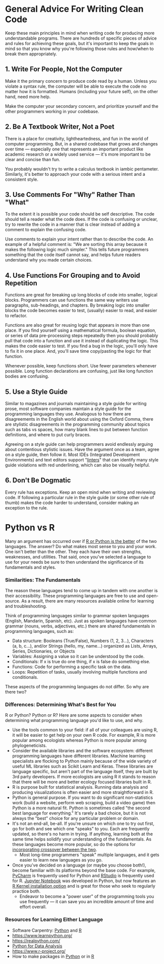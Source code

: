 # General Advice For Writing Clean Code

Keep these main principles in mind when writing code for producing more understandable programs. There are hundreds of specific pieces of advice and rules for achieving these goals, but it's important to keep the goals in mind so that you know why you're following those rules and how/when to break them appropriately.

## 1. Write For People, Not the Computer

Make it the primary concern to produce code read by a human. Unless you violate a syntax rule, the computer will be able to execute the code no matter how it is formatted. Humans (including your future self), on the other hand, need more help.

Make the computer your secondary concern, and prioritize yourself and the other programmers working in your codebase.

## 2. Be A Textbook Writer, Not a Poet

There is a place for creativity, lightheartedness, and fun in the world of computer programming. But, in a shared codebase that grows and changes over time — especially one that represents an important product like academic research or a widely used service — it's more important to be clear and concise than fun. 

You probably wouldn't try to write a calculus textbook in iambic pentameter. Similarly, it's better to approach your code with a serious intent and a consistent style. 

## 3. Use Comments For "Why" Rather Than "What"

To the extent it is possible your code should be self descriptive. The code should tell a reader what the code does. If the code is confusing or unclear, try to rewrite the code in a manner that is clear instead of adding a comment to explain the confusing code.

Use comments to explain your intent rather than to describe the code. An example of a helpful comment is: "We are sorting this array because it makes the following logic much simpler." This tells future programmers something that the code itself cannot say, and helps future readers understand why you made certain choices.

## 4. Use Functions For Grouping and to Avoid Repetition

Functions are great for breaking up long blocks of code into smaller, logical blocks. Programmers can use functions the same way writers use paragraphs, sub-headings, and chapters. By breaking logic into smaller blocks the code becomes easier to test, (usually) easier to read, and easier to refactor. 

Functions are also great for reusing logic that appears in more than one place. If you find yourself using a mathematical formula, boolean equation, or series of data pre-processing steps repeatedly then you should probably pull that code into a function and use it instead of duplicating the logic. This makes the code easier to test. If you find a bug in the logic, you'll only have to fix it in one place. And, you'll save time copy/pasting the logic for that function.

Whenever possible, keep functions short. Use fewer parameters whenever possible. Long function declarations are confusing, just like long function bodies are confusing.

## 5. Use a Style Guide

Similar to magazines and journals maintaining a style guide for writing prose, most software companies maintain a style guide for the programming languages they use. Analogous to how there are disagreements in the English world about using the Oxford Comma, there are stylistic disagreements in the programming community about topics such as tabs vs spaces, how many blank lines to put between function definitions, and where to put curly braces.

Agreeing on a style guide can help programmers avoid endlessly arguing about contentious stylistic issues. Have the argument once as a team, agree on a style guide, then follow it. Most IDEs (Integrated Development Environments) and text editors support "[linters](https://en.wikipedia.org/wiki/Lint_(software))" that can identify many style guide violations with red underlining, which can also be visually helpful.

## 6. Don't Be Dogmatic

Every rule has exceptions. Keep an open mind when writing and reviewing code. If following a particular rule in the style guide (or some other rule of thumb) makes the code harder to understand, consider making an exception to the rule. 

# Python vs R 

Many an argument has occurred over if [R or Python is the better](https://www.guru99.com/r-vs-python.html) of the two languages. The answer? Do what makes most sense to you and your work. One isn't better than the other. They each have their own strengths, weaknesses, and utilities. That said, once you've selected a language to use for your needs be sure to then understand the significance of its fundamentals and styles.

### Similarities: The Fundamentals

The reason these languages tend to come up in tandem with one another is their accessibility. These programming languages are free to use and open-source. As a result, there are many resources available online for learning and troubleshooting.

Think of programming languages similar to grammar spoken languages (English, Mandarin, Spanish, etc). Just as spoken languages have common grammar (nouns, verbs, adjectives, etc.) there are shared fundamentals in programming languages, such as:  

- Data structure: Booleans (True/False), Numbers (1, 2, 3...), Characters (a, b, c...), and/or Strings (hello, my, name...) organized as Lists, Arrays, Series, Dictionaries, or Objects
- Variables: Assigning a value so it can be understood by the code.
- Conditionals: If x is true do one thing, if x is false do something else.
- Functions: Code for performing a specific task on the data.
- Loops: Repetition of tasks, usually involving multiple functions and conditionals.

These aspects of the programming languages do not differ. So why are there two?

### Differences: Determining What's Best for You

R or Python? Python or R? Here are some aspects to consider when determining what programming language you'd like to use, and why.

- Use the tools common to your field: if all of your colleagues are using R, it will be easier to get help on your own R code. For example, R is more popular among ecologists whereas Python is more popular among phylogeneticists.
- Consider the available libraries and the software ecosystem: different programming languages have different libraries. Machine learning specialists are flocking to Python mainly because of the wide variety of useful ML libraries such as Scikit Learn and Keras. These libraries are language specific, but aren't part of the language itself, they are built by 3rd party developers. If more ecologists are using R it stands to reason that there will be more and better ecology focused libraries built in R.
- R is purpose built for statistical analysis. Running data analysis and producing visualizations is often easier and more straightforward in R. 
- Python is general purpose. If you want to do significant non-statistics work (build a website, perform web scraping, build a video game) then Python is a more natural fit. Python is sometimes called "the second best language for everything." It's rarely a bad choice, but it is not always the "best" choice for any particular problem or domain. 
- It's not an end-all, be-all. If you're unsure on which one to try out first, go for both and see which one "speaks" to you. Each are frequently updated, so there's no harm in trying. If anything, learning both at the same time helps solidify your understanding of the fundamentals. As these languages become more popular, so do the options for [incorporating crossover between the two](https://www.datacamp.com/community/tutorials/using-both-python-r). 
  - Most long-time programmers "speak" multiple languages, and it gets easier to learn new languages as you go.
- Once you've decided on a language (or maybe you choose both!), become familiar with its platforms beyond the base code. For example, [PyCharm](https://www.jetbrains.com/pycharm/) is frequently used for Python and [RStudio](https://rstudio.com/) is frequently used for R. [Jupyter Notebook](https://jupyter.org/) was developed in Python, but now features an [R Kernel installation option](https://github.com/SuLab/Applied-Bioinformatics/blob/Fall-2020/Configuration.md) and is great for those who seek to regularly practice both. 
  - Endeavor to become a "power user" of the programming tools you use frequently — it can save you an incredible amount of time and effort overall. 

### Resources for Learning Either Language
- Software Carpentry: [Python](https://swcarpentry.github.io/python-novice-inflammation/) and [R](https://swcarpentry.github.io/r-novice-gapminder/) 
- https://www.learnpython.org/
- https://realpython.com/ 
- [Python for Data Analysis](https://www.youtube.com/watch?v=RJsnqpnqkLU&list=PLpMW-laAm5rPqrX7IqKacmYqXd-sSpgSq)
- https://www.r-project.org/
- How to make packages in [Python](https://realpython.com/python-modules-packages/) or in [R](https://tinyheero.github.io/jekyll/update/2015/07/26/making-your-first-R-package.html) 
